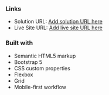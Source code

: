 ### Links

- Solution URL: [Add solution URL here](https://github.com/chez199030/Website-Bootstrap.git)
- Live Site URL: [Add live site URL here](https://chez199030.github.io/Website-Bootstrap/)

### Built with

- Semantic HTML5 markup
- Bootstrap 5
- CSS custom properties
- Flexbox
- Grid
- Mobile-first workflow
